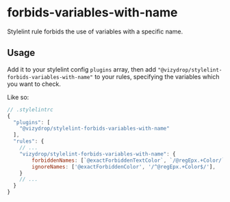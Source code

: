 # forbids-variables-with-name

Stylelint rule forbids the use of variables with a specific name.

## Usage

Add it to your stylelint config `plugins` array, then add `"@vizydrop/stylelint-forbids-variables-with-name"` to your rules,
specifying the variables which you want to check.

Like so:

```js
// .stylelintrc
{
  "plugins": [
    "@vizydrop/stylelint-forbids-variables-with-name"
  ],
  "rules": {
    // ...
    "vizydrop/stylelint-forbids-variables-with-name": {
        forbiddenNames: [`@exactForbiddenTextColor`, `/@regEpx.+Color/`],
        ignoreNames: ['@exactForbiddenColor', '/^@regEpx.+Color$/'],
    }
    // ...
  }
}
```
